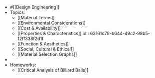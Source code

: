 - #[[Design Engineering]]
- Topics:
	- [[Material Terms]]
	- [[Environmental Considerations]]
	- [[Cost & Availability]]
	- [[Properties & Characteristics]]
	  id:: 63161d78-b644-49c2-98b5-12ff338f2d1f
	- [[Function & Aesthetics]]
	- [[Social, Cultural & Ethical]]
	- [[Material Selection Graphs]]
-
- Homeworks:
	- [[Critical Analysis of Billiard Balls]]